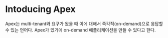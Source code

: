 # Intoducing Apex
Apex는 multi-tenant와 요구가 왔을 때 이에 대해서 즉각적(on-demand)으로 응답할 수 있는 언어다. Apex가 있기에 on-demand 애플리케이션을 만들 수 있다고 한다.

